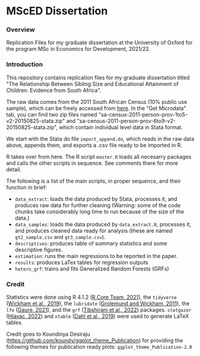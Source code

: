 # MScED Dissertation

### Overview
Replication Files for my graduate dissertation at the University of Oxford for the program MSc in Economics for Development, 2021/22.


### Introduction
This repository contains replication files for my graduate dissertation titled "The Relationship Between Sibling Size and Educational Attainment of Children: Evidence from South Africa".

The raw data comes from the 2011 South African Census (10% public use sample), which can be freely accessed from [here](https://www.datafirst.uct.ac.za/dataportal/index.php/catalog/485). In the "Get Microdata" tab, you can find two zip files named "sa-census-2011-person-prov-1to5-v2-20150825-stata.zip" and "sa-census-2011-person-prov-6to9-v2-20150825-stata.zip", which contain individual level data in Stata format. 

We start with the Stata do file `import_append.do`, which reads in the raw data above, appends them, and exports a .csv file ready to be imported in R.

R takes over from here. The R script `master.R` loads all necesarry packages and calls the other scripts in sequence. See comments there for more detail.

The following is a list of the main scripts, in proper sequence, and their function in brief:

* `data_extract`: loads the data produced by Stata, processes it, and
produces raw data for further cleaning (Warning: some of the code chunks take considerably long time to run because of the size of the data.)
* `data_samples`: loads the data produced by `data_extract.R`, processes it, and produces cleaned data ready for analysis (these are named `gt2_sample.csv` and `gt3_sample.csv`).
* `descriptives`: produces table of summary statistics and some descriptive figures.
* `estimation`: runs the main regressions to be reported in the paper.
* `results`: produces LaTex tables for regression outputs
* `hetero_grf`: trains and fits Generalized Random Forests (GRFs)

### Credit

Statistics were done using R 4.1.2 ([R Core Team, 2021](https://www.R-project.org/)), the `tidyverse` ([Wickham et al., 2019](https://doi.org/10.21105/joss.01686)), the `lubridate` ([Grolemund and Wickham, 2011](https://www.jstatsoft.org/v40/i03/)),  the `lfe` ([Gaure, 2021](https://CRAN.R-project.org/package=lfe)), and the `grf` ([Tibshirani et al., 2022](https://CRAN.R-project.org/package=grf)) packages. `statgazer` ([Hlavac, 2022](https://CRAN.R-project.org/package=stargazer)) and `xtable` ([Dahl et al., 2019](https://CRAN.R-project.org/package=xtable)) were used to generate LaTeX tables.

Credit goes to Koundinya Desiraju (https://github.com/koundy/ggplot_theme_Publication) for providing the following themes for publication ready plots: `ggplot_theme_Publication-2.R`












